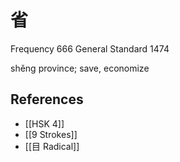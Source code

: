 # 省
Frequency 666
General Standard 1474

shěng
province; save, economize

## References
- [[HSK 4]]
- [[9 Strokes]]
- [[目 Radical]]